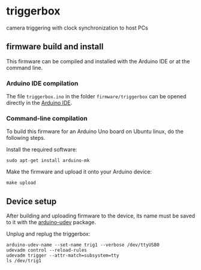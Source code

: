 # triggerbox

camera triggering with clock synchronization to host PCs

## firmware build and install

This firmware can be compiled and installed with the Arduino IDE or at
the command line.

### Arduino IDE compilation

The file `triggerbox.ino` in the folder `firmware/triggerbox` can be opened
directly in the [Arduino IDE](http://arduino.cc/en/main/software).

### Command-line compilation
    
To build this firmware for an Arduino Uno board on Ubuntu linux, do
the following steps.

Install the required software:

    sudo apt-get install arduino-mk

Make the firmware and upload it onto your Arduino device:

    make upload

## Device setup

After building and uploading firmware to the device, its name must be saved
to it with the [arduino-udev](https://github.com/strawlab/arduino-udev)
package.

Unplug and replug the triggerbox:

    arduino-udev-name --set-name trig1 --verbose /dev/ttyUSB0
    udevadm control --reload-rules
    udevadm trigger --attr-match=subsystem=tty
    ls /dev/trig1
